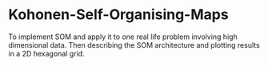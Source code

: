 # Kohonen-Self-Organising-Maps
To implement SOM and apply it to one real life problem involving high dimensional data. Then describing the SOM architecture and plotting results in a 2D hexagonal grid.

